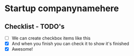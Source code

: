# Startup companynamehere

## Checklist - TODO's

- [ ] We can create checkbox items like this
- [x] And when you finish you can check it to show it's finished
- [x] Awesome!

